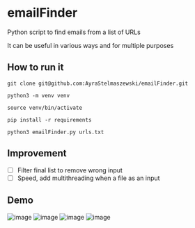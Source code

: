 # emailFinder  

Python script to find emails from a list of URLs

It can be useful in various ways and for multiple purposes

## How to run it

```
git clone git@github.com:AyraStelmaszewski/emailFinder.git
```
```
python3 -m venv venv
```
```
source venv/bin/activate
```
```
pip install -r requirements
```
```
python3 emailFinder.py urls.txt 
```
## Improvement

- [ ] Filter final list to remove wrong input
- [ ] Speed, add multithreading when a file as an input 

## Demo

![image](https://github.com/user-attachments/assets/5a5e610e-2187-4bdd-87d2-49bc2ed26b29)
![image](https://github.com/user-attachments/assets/59051610-5b8b-4e8a-96d1-700fd6f5c305)
![image](https://github.com/user-attachments/assets/af018100-4566-42a6-a0fe-165c4ad15e39)
![image](https://github.com/user-attachments/assets/4c56f29d-72d5-450a-8c98-8c3cebb03a8e)


